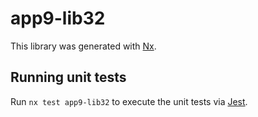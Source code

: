 # app9-lib32

This library was generated with [Nx](https://nx.dev).

## Running unit tests

Run `nx test app9-lib32` to execute the unit tests via [Jest](https://jestjs.io).
